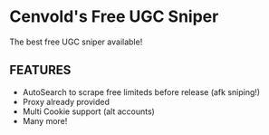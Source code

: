 
# Cenvold's Free UGC Sniper

The best free UGC sniper available!



## FEATURES

- AutoSearch to scrape free limiteds before release (afk sniping!)
- Proxy already provided
- Multi Cookie support (alt accounts)
- Many more!